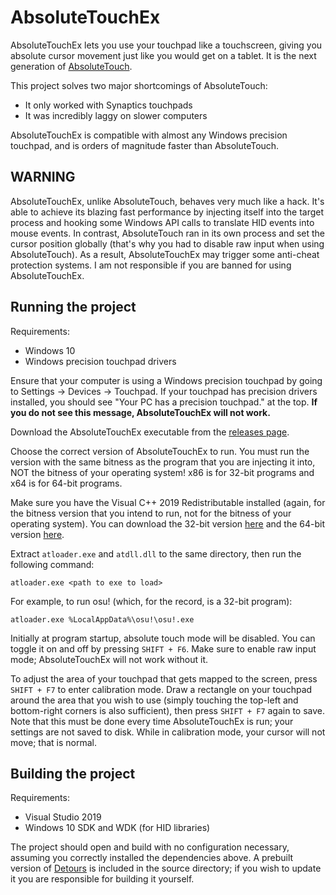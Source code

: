 # AbsoluteTouchEx

AbsoluteTouchEx lets you use your touchpad like a touchscreen, giving you
absolute cursor movement just like you would get on a tablet. It is the
next generation of [AbsoluteTouch](https://github.com/apsun/AbsoluteTouch).

This project solves two major shortcomings of AbsoluteTouch:

- It only worked with Synaptics touchpads
- It was incredibly laggy on slower computers

AbsoluteTouchEx is compatible with almost any Windows precision touchpad,
and is orders of magnitude faster than AbsoluteTouch.

## WARNING

AbsoluteTouchEx, unlike AbsoluteTouch, behaves very much like a hack.
It's able to achieve its blazing fast performance by injecting itself
into the target process and hooking some Windows API calls to translate
HID events into mouse events. In contrast, AbsoluteTouch ran in its own
process and set the cursor position globally (that's why you had to
disable raw input when using AbsoluteTouch). As a result, AbsoluteTouchEx
may trigger some anti-cheat protection systems. I am not responsible if
you are banned for using AbsoluteTouchEx.

## Running the project

Requirements:

- Windows 10
- Windows precision touchpad drivers

Ensure that your computer is using a Windows precision touchpad by going
to Settings -> Devices -> Touchpad. If your touchpad has precision
drivers installed, you should see "Your PC has a precision touchpad." at
the top. **If you do not see this message, AbsoluteTouchEx will not work.**

Download the AbsoluteTouchEx executable from the
[releases page](https://github.com/apsun/AbsoluteTouchEx/releases).

Choose the correct version of AbsoluteTouchEx to run. You must run the
version with the same bitness as the program that you are injecting it
into, NOT the bitness of your operating system! x86 is for 32-bit programs
and x64 is for 64-bit programs.

Make sure you have the Visual C++ 2019 Redistributable installed (again,
for the bitness version that you intend to run, not for the bitness of
your operating system). You can download the 32-bit version
[here](https://aka.ms/vs/16/release/vc_redist.x86.exe) and the 64-bit
version [here](https://aka.ms/vs/16/release/vc_redist.x64.exe).

Extract `atloader.exe` and `atdll.dll` to the same directory, then
run the following command:
```
atloader.exe <path to exe to load>
```

For example, to run osu! (which, for the record, is a 32-bit program):
```
atloader.exe %LocalAppData%\osu!\osu!.exe
```

Initially at program startup, absolute touch mode will be disabled.
You can toggle it on and off by pressing `SHIFT + F6`. Make sure to enable
raw input mode; AbsoluteTouchEx will not work without it.

To adjust the area of your touchpad that gets mapped to the screen, press
`SHIFT + F7` to enter calibration mode. Draw a rectangle on your touchpad
around the area that you wish to use (simply touching the top-left and
bottom-right corners is also sufficient), then press `SHIFT + F7` again to
save. Note that this must be done every time AbsoluteTouchEx is run; your
settings are not saved to disk. While in calibration mode, your cursor
will not move; that is normal.

## Building the project

Requirements:

- Visual Studio 2019
- Windows 10 SDK and WDK (for HID libraries)

The project should open and build with no configuration necessary, assuming
you correctly installed the dependencies above. A prebuilt version of
[Detours](https://github.com/Microsoft/Detours) is included in the source
directory; if you wish to update it you are responsible for building it
yourself.
